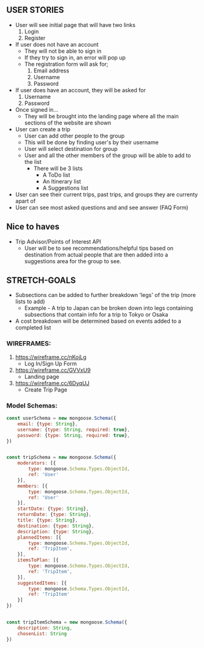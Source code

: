 ## USER STORIES
- User will see initial page that will have two links
	1. Login
	2. Register
- If user does not have an account
	- They will not be able to sign in 
	- If they try to sign in, an error will pop up
	- The registration form will ask for;  
		1. Email address    
		2. Username     
		3. Password
- If user does have an account, they will be asked for
	1. Username
	2. Password
- Once signed in...
	* They will be brought into the landing page where all the main sections of the website are shown
- User can create a trip
	* User can add other people to the group
	* This will be done by finding user's by their username
	* User will select destination for group
	* User and all the other members of the group will be able to add to the list
		- There will be 3 lists
			* A ToDo list
			* An Itinerary list
			* A Suggestions list
- User can see their current trips, past trips, and groups they are currenty apart of
- User can see most asked questions and and see answer (FAQ Form)

## Nice to haves 
- Trip Advisor/Points of Interest API
	- User will be to see recommendations/helpful tips based on destination from actual people that are then added into a suggestions area for the group to see.

## STRETCH-GOALS
- Subsections can be added to further breakdown 'legs' of the trip (more lists to add)
	- Example - A trip to Japan can be broken down into legs containing subsections that contain info for a trip to Tokyo or Osaka
- A cost breakdown will be determined based on events added to a completed list

### WIREFRAMES:
1. https://wireframe.cc/nKojLg
	- Log In/Sign Up Form
2. https://wireframe.cc/GVVxU9
	- Landing page
3. https://wireframe.cc/6DyqUJ
	- Create Trip Page

### Model Schemas:
```javascript
const userSchema = new mongoose.Schema({
	email: {type: String},
	username: {type: String, required: true},
	password: {type: String, required: true},
})


const tripSchema = new mongoose.Schema({
	moderators: [{
		type: mongoose.Schema.Types.ObjectId,
		ref: 'User'
	}],
	members: [{
		type: mongoose.Schema.Types.ObjectId,
		ref: 'User'
	}],
	startDate: {type: String},
	returnDate: {type: String},
	title: {type: String},
	destination: {type: String},
	description: {type: String},
	plannedItems: [{
		type: mongoose.Schema.Types.ObjectId,
		ref: 'TripItem',
	}],
	itemsToPlan: [{
		type: mongoose.Schema.Types.ObjectId,
		ref: 'TripItem',
	}],
	suggestedItems: [{
		type: mongoose.Schema.Types.ObjectId,
		ref: 'TripItem'
	}]
})


const tripItemSchema = new mongoose.Schema({
	description: String,
	chosenList: String
})
```




















